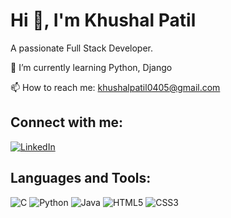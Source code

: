 # Hi 👋, I'm Khushal Patil
A passionate Full Stack Developer.

🌱 I’m currently learning Python, Django

📫 How to reach me: khushalpatil0405@gmail.com

## Connect with me:
[![LinkedIn](https://img.shields.io/badge/LinkedIn-blue?logo=linkedin&logoColor=white)](https://www.linkedin.com/in/khushal-patil-254456287)

## Languages and Tools:  
![C](https://img.shields.io/badge/C-99-blue)
![Python](https://img.shields.io/badge/Python-3.9-blue)
![Java](https://img.shields.io/badge/Java-JDK_17-green)
![HTML5](https://img.shields.io/badge/HTML5-E34F26?logo=html5&logoColor=white)
![CSS3](https://img.shields.io/badge/CSS3-1572B6?logo=css3&logoColor=white)
